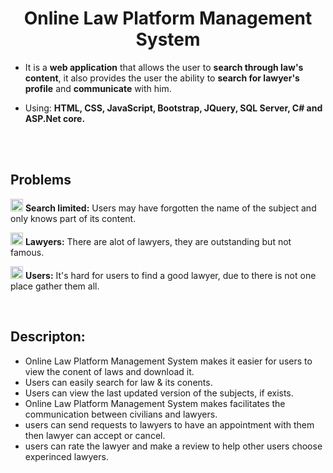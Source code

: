 <h1 align="center">Online Law Platform Management System</h1> 

- It is a **web application** that allows the user to **search through law's content**, it also provides the user the ability to **search for lawyer's profile** and **communicate** with him.

- Using: **HTML, CSS, JavaScript, Bootstrap, JQuery, SQL Server, C# and ASP.Net core.**



<br> <br>

## Problems
<img src="https://user-images.githubusercontent.com/55152386/201721169-c0e8aae8-7eb7-4fe0-9b92-557c24648f04.png" width="20" height="20"/> **Search limited:** Users may have forgotten the name of the subject and only knows part of its content. 

<img src="https://user-images.githubusercontent.com/55152386/201722465-8fa87b59-fe87-4ede-ac55-5c8e6b32bac2.png" width="20" height="20"/> **Lawyers:** There are alot of lawyers, they are outstanding but not famous.

<img src="https://user-images.githubusercontent.com/55152386/201724834-e1199ffb-c68c-43df-8941-edd499c8a603.png" width="20" height="20"/> **Users:** It's hard for users to find a good lawyer, due to there is not one place gather them all.

<br>

<h2>Descripton:</h2>
<ul>
  <li> Online Law Platform Management System makes it easier for users to view the conent of laws and download it.</li>
  <li> Users can easily search for law & its conents.</li>
  <li> Users can view the last updated version of the subjects, if exists.</li>
  <li> Online Law Platform Management System makes facilitates the communication between civilians and lawyers.</li>
  <li> users can send requests to lawyers to have an appointment with them then lawyer can accept or cancel.</li>
  <li> users can rate the lawyer and make a review to help other users choose experinced lawyers.</li>
</ul>
  
<br>
                                
